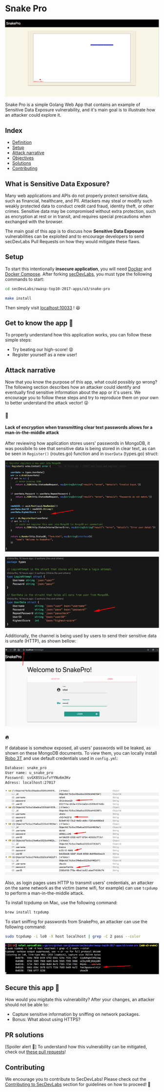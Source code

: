 # Snake Pro

<p align="center">
    <img src="images/banner.png"/>
</p>

Snake Pro is a simple Golang Web App that contains an example of Sensitive Data Exposure vulnerability, and it's main goal is to illustrate how an attacker could explore it.

## Index

- [Definition](#what-is-sensitive-data-exposure)
- [Setup](#setup)
- [Attack narrative](#attack-narrative)
- [Objectives](#secure-this-app-🔧)
- [Solutions](#pr-solutions)
- [Contributing](#contributing)

## What is Sensitive Data Exposure?

Many web applications and APIs do not properly protect sensitive data, such as financial, healthcare, and PII. Attackers may steal or modify such weakly protected data to conduct credit card fraud, identity theft, or other crimes. Sensitive data may be compromised without extra protection, such as encryption at rest or in transit, and requires special precautions when exchanged with the browser.

The main goal of this app is to discuss how **Sensitive Data Exposure** vulnerabilities can be exploited and to encourage developers to send secDevLabs Pull Requests on how they would mitigate these flaws.

## Setup

To start this intentionally **insecure application**, you will need [Docker][Docker Install] and [Docker Compose][Docker Compose Install]. After forking [secDevLabs](https://github.com/globocom/secDevLabs), you must type the following commands to start:

```sh
cd secDevLabs/owasp-top10-2017-apps/a3/snake-pro
```

```sh
make install
```

Then simply visit [localhost:10033][App] ! 😆

## Get to know the app 🐍

To properly understand how this application works, you can follow these simple steps:

- Try beating our high-score! 😝
- Register yourself as a new user!

## Attack narrative

Now that you know the purpose of this app, what could possibly go wrong? The following section describes how an attacker could identify and eventually find sensitive information about the app or it's users. We encourage you to follow these steps and try to reproduce them on your own to better understand the attack vector! 😜

### 👀

#### Lack of encryption when transmitting clear text passwords allows for a man-in-the-middle attack

After reviewing how application stores users' passwords in MongoDB, it was possibile to see that sensitive data is being stored in clear text, as can be seen in `Register()` (routes.go) function and in `UserData` (types.go) struct:

<p align="center">
    <img src="images/attack1.png"/>
</p>

<p align="center">
    <img src="images/attack2.png"/>
</p>

Additionally, the channel is being used by users to send their sensitive data is unsafe (HTTP), as shown bellow:

<p align="center">
    <img src="images/attack3.png"/>
</p>

### 🔥

If database is somehow exposed, all users' passwords  will be leaked, as shown on these MongoDB documents. To view them, you can locally install [Robo 3T](https://robomongo.org/download) and use default credentials used in `config.yml`:

```
Database: snake_pro
User name: u_snake_pro
Password: svGX8SViufvYYNu6m3Kv
Adress: localhost:27017
```

<p align="center">
    <img src="images/attack4.png"/>
</p>

Also, as login pages uses HTTP to transmit users' credentials, an attacker on the same network as the victim (same wifi, for example) can use `tcpdump` to perform a man-in-the-middle attack.

To install tcpdump on Mac, use the following command:

```sh
brew install tcpdump
```

To start sniffing for passwords from SnakePro, an attacker can use the following command:

```sh
sudo tcpdump -i lo0 -X host localhost | grep -C 2 pass --color
```

<p align="center">
    <img src="images/attack5.png"/>
</p>


## Secure this app 🔧

How would you migitate this vulnerability? After your changes, an attacker should not be able to:

* Capture sensitive information by sniffing on network packages.
* Bonus: What about using HTTPS?

## PR solutions

[Spoiler alert 🚨] To understand how this vulnerability can be mitigated, check out [these pull requests](https://github.com/globocom/secDevLabs/pulls?q=is%3Apr+label%3A%22mitigation+solution+%F0%9F%94%92%22+label%3ASnakePro)!

## Contributing

We encourage you to contribute to SecDevLabs! Please check out the [Contributing to SecDevLabs](../../../docs/CONTRIBUTING.md) section for guidelines on how to proceed! 🎉

[Docker Install]:  https://docs.docker.com/install/
[Docker Compose Install]: https://docs.docker.com/compose/install/
[App]: http://localhost:10033
[Dirb]: https://tools.kali.org/web-applications/dirb
